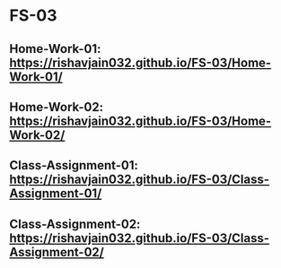 # FS-03
## Home-Work-01: https://rishavjain032.github.io/FS-03/Home-Work-01/
## Home-Work-02: https://rishavjain032.github.io/FS-03/Home-Work-02/
## Class-Assignment-01: https://rishavjain032.github.io/FS-03/Class-Assignment-01/
## Class-Assignment-02: https://rishavjain032.github.io/FS-03/Class-Assignment-02/
